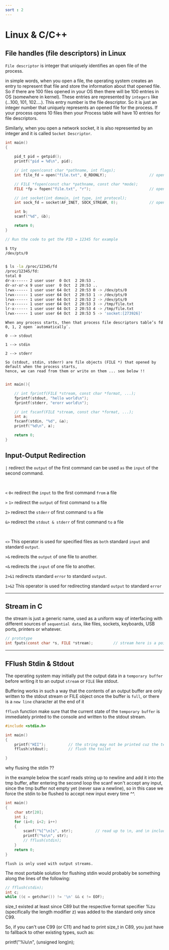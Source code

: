 ```yaml
---
sort : 2
---
```


# Linux & C/C++ 

## File handles (file descriptors) in Linux
`File descriptor` is integer that uniquely identifies an open file of the process.

in simple words, when you open a file, the operating system creates an entry to represent that file and store the information about that opened file. So if there are 100 files opened in your OS then there will be 100 entries in OS (somewhere in kernel). These entries are represented by `integers` like (...100, 101, 102....). This entry number is the file descriptor. So it is just an integer number that uniquely represents an opened file for the process. If your process opens 10 files then your Process table will have 10 entries for file descriptors.

Similarly, when you open a network socket, it is also represented by an integer and it is called `Socket Descriptor`.

```c
int main()
{
	
	pid_t pid = getpid();
	printf("pid = %d\n", pid);	

	// int open(const char *pathname, int flags);
	int file_fd = open("file.txt", O_RDONLY);                   // open file        file_fd = 3 

	// FILE *fopen(const char *pathname, const char *mode); 
	FILE *fp = fopen("file.txt", "r");                          // open file        file_fd = 4 

	// int socket(int domain, int type, int protocol);
	int sock_fd = socket(AF_INET, SOCK_STREAM, 0);              // open socket      sock_fd = 5 

	int b; 
	scanf("%d", &b);

	return 0;
}

// Run the code to get the PID = 12345 for example
```

```bash
$ tty
/dev/pts/0


$ ls -la /proc/12345/fd
/proc/12345/fd:
total 0
dr-x------ 2 user user  0 Oct  2 20:53 .
dr-xr-xr-x 9 user user  0 Oct  2 20:53 ..
lrwx------ 1 user user 64 Oct  2 20:53 0 -> /dev/pts/0
lrwx------ 1 user user 64 Oct  2 20:53 1 -> /dev/pts/0
lrwx------ 1 user user 64 Oct  2 20:53 2 -> /dev/pts/0
lr-x------ 1 user user 64 Oct  2 20:53 3 -> /tmp/file.txt
lr-x------ 1 user user 64 Oct  2 20:53 4 -> /tmp/file.txt
lrwx------ 1 user user 64 Oct  2 20:53 5 -> 'socket:[273926]'
```





```note
When any process starts, then that process file descriptors table’s fd 0, 1, 2 open `automatically`.

0 --> stdout

1 --> stdin

2 --> stderr

So (stdout, stdin, stderr) are file objects (FILE *) that opened by default when the process starts,
hence, we can read from them or write on them ... see below !! 
```

```c

int main(){

	// int fprintf(FILE *stream, const char *format, ...);
	fprintf(stdout, "hello world\n");
	fprintf(stderr, "erorr world\n");

	// int fscanf(FILE *stream, const char *format, ...);
	int a;
	fscanf(stdin, "%d", &a);
	printf("%d\n", a);

	return 0;
}
```


## Input-Output Redirection

`|`         redirect the `output` of the first command can be used `as` the `input` of the second command.

<br>

`<` `0<`    redirect the `input` to the first command `from` a file

`>` `1>`    redirect the `output` of first command `to` a file

`2>`        redirect the `stderr` of first command `to` a file

`&>`        redirect the `stdout & stderr` of first command `to` a file

<br>

`<>` 	    This operator is used for specified files as `both` standard `input` and standard `output`.

`>&`	    redirects the `output` of one file to another.

`<&` 	    redirects the `input` of one file to another.

`2>&1` 	    redirects standard `error` to standard `output`.

`1>&2` 	    This operator is used for redirecting standard `output` to standard `error`







---





## Stream in C  
the stream is just a generic name, used as a uniform way of interfacing with different sources of `sequential data`, like files, sockets, keyboards, USB ports, printers or whatever. 

```c
// prototype 
int fputs(const char *s, FILE *stream);         // stream here is a pointer to a file object 
```





---







## FFlush Stdin & Stdout
The operating system may initially put the output data in a `temporary buffer` before writing it to an output `stream` or `FILE` like stdout.

Buffering works in such a way that the contents of an output buffer are only written to the stdout stream or FILE object once the buffer is `full`, or there is a `new line` character at the end of it

`fflush` function make sure that the current state of the `temporary buffer` is immediately printed to the console and written to the stdout stream.

```c
#include <stdio.h>

int main()
{
	printf("HII");          // the string may not be printed cuz the temporary buffer not filled yet 
	fflush(stdout);         // flush the toilet

}
```


why flusing the stdin ?? 

in the example below the scanf reads string up to newline and add it into the tmp buffer, after entering the second loop the scanf won't accept any input, since the tmp buffer not empty yet (never saw a newline), so in this case we force the stdin to be flushed to accept new input every time ^^.

```c
int main()
{
	char str[20];
	int i;
	for (i=0; i<2; i++)
	{
		scanf("%[^\n]s", str);          // read up to \n, and \n included !!
		printf("%s\n", str);
		// fflush(stdin);
	}
	return 0;
}
```

```note
flush is only used with output streams. 
```

The most portable solution for flushing stdin would probably be something along the lines of the following:

```c
// fflush(stdin);
int c;
while ((c = getchar()) != '\n' && c != EOF);
```



























size_t existed at least since C89 but the respective format specifier %zu (specifically the length modifier z) was added to the standard only since C99.

So, if you can't use C99 (or C11) and had to print size_t in C89, you just have to fallback to other existing types, such as:

printf("%lu\n", (unsigned long)n);
